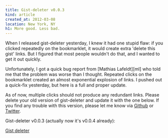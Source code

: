 ```yaml
---
title: Gist-deleter v0.0.3
kind: article
created_at: 2012-03-08
location: New York, NY
h1: More good. Less bad.
---
```


When I released gist-deleter yesterday, I knew it had one stupid flaw: if
you clicked repeatedly on the bookmarklet, it would create extra 'delete
this gist' links. But I figured that most people wouldn't do that, and
I wanted to get it out quickly.

Unfortunately, I got a quick bug report from [Mathias Lafeldt][ml] who told
me that the problem was worse than I thought. Repeated clicks on the
bookmarklet created an almost exponential explosion of links. I pushed out
a quick-fix yesterday, but here is a full and proper update.

As of now, multiple clicks should not produce any redundant links. Please
delete your old version of gist-deleter and update it with the one below.
If you find any trouble with this version, please let me know via
[Github][gh] or [Twitter][t].

Gist-deleter v0.0.3 (actually now it's v0.0.4 already):

<p><a href='javascript:(function(){function b(e){var f=document.createElement("span");var d=document.createElement("a");var g="/delete"+e;d.href=g;d.className="gistDeleter";d.innerHTML="delete this gist";d.onclick=function(h){$.ajax(g,{type:"delete","data-method":"delete",success:function(){$(d).closest("div.file").fadeOut()}});h.preventDefault()};$(f).append(d);return f}function a(){return window.location.host==="gist.github.com"&&window.location.pathname==="/mine"&&$("a.gistDeleter").length===0}if(a()){var c=Array.prototype.slice;c.call($(".file .info span:first-child a")).forEach(function(d){var e=$(d).attr("href");$(d).closest("div.info").append(b(e))})}}());'>Gist deleter</a></p>

[mt]: https://twitter.com/mlafeldt
[t]: http://twitter.com/telemachus
[gh]: https://github.com/telemachus/gist-deleter
